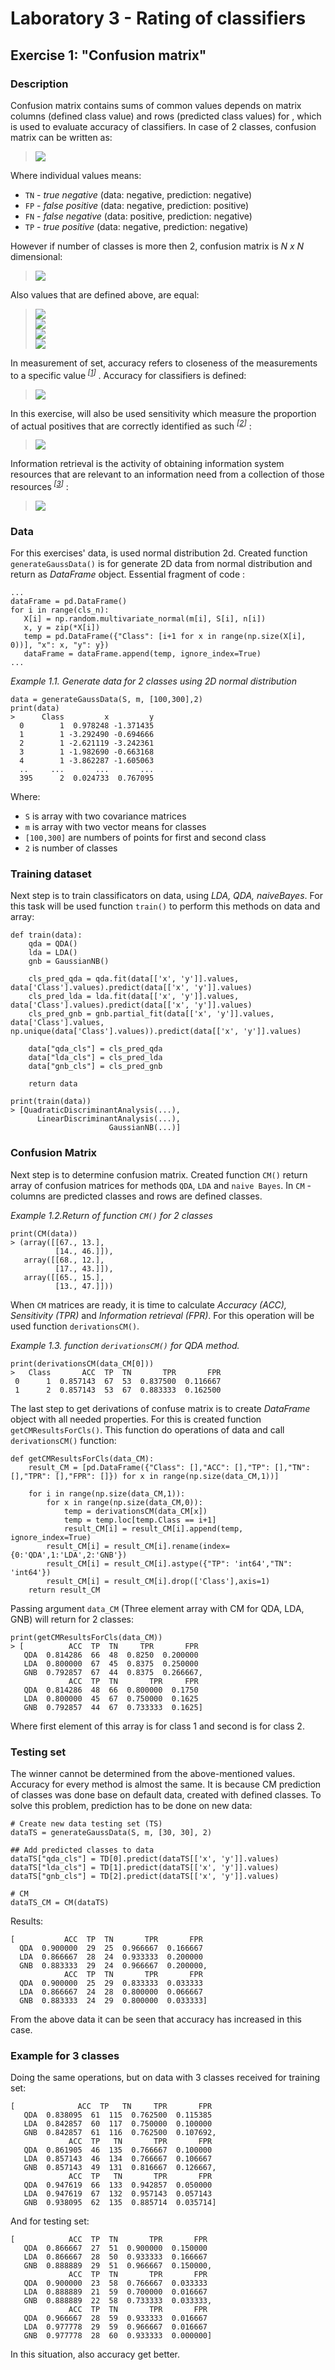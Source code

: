 # Laboratory 3 - Rating of classifiers
## Exercise 1: "Confusion matrix"
### Description
Confusion matrix contains sums of common values depends on matrix columns (defined class value)
 and rows (predicted class values) for , which is used to evaluate accuracy of classifiers.
In case of 2 classes, confusion matrix can be written as:

><img src="http://latex.codecogs.com/gif.latex?CM%3D%5Cbegin%7Bpmatrix%7D%20TP%20%26FN%20%5C%5C%20FP%26%20TN%20%5Cend%7Bpmatrix%7D" />

Where individual values means:
* `TN` - _true negative_ (data: negative, prediction: negative)
* `FP` - _false positive_ (data: negative, prediction: positive)
* `FN` - _false negative_ (data: positive, prediction: negative)
* `TP` - _true positive_ (data: negative, prediction: negative)

However if number of classes is more then 2, confusion matrix is _N x N_ dimensional:
><img src="http://latex.codecogs.com/gif.latex?CM%3D%5Cbegin%7Bpmatrix%7D%20c_1_1%20%26%5Ccdots%20%26c_1_n%20%5C%5C%20%5Cvdots%20%26%20%5Cddots%20%26%5Cvdots%20%5C%5C%20c_n_1%26%20%5Ccdots%20%26c_n_n%20%5Cend%7Bpmatrix%7D" />

Also values that are defined above, are equal:

><img src="http://latex.codecogs.com/gif.latex?TP_i%20%3D%20c_i_i" />
><br />
><img src="http://latex.codecogs.com/gif.latex?FP_i%20%3D%20%5Csum_%7Bl%3D1%7D%5E%7Bn%7Dc_l_i%20-%20TP_i" />
><br />
><img src="http://latex.codecogs.com/gif.latex?FN_i%20%3D%20%5Csum_%7Bl%3D1%7D%5E%7Bn%7Dc_i_l%20-%20TP_i" />
><br />
><img src="http://latex.codecogs.com/gif.latex?TN_i%20%3D%20%5Csum_%7Bl%3D1%7D%5E%7Bn%7D%5Csum_%7Bk%3D1%7D%5E%7Bn%7Dc_l_k%20-%20TP_i-%20FP_i-%20FN_i" />


In measurement of set, accuracy refers to closeness of the measurements to a specific value<sup> _[[1]]_</sup>&nbsp;. 
Accuracy for classifiers is defined:
><img src="http://latex.codecogs.com/gif.latex?ACC%3D%5Cfrac%7BTP&plus;TN%7D%7BTP&plus;TN&plus;FP&plus;FN%7D" />
In this exercise, will also be used sensitivity which measure the proportion of actual
positives that are correctly identified as such <sup> _[[2]]_</sup>&nbsp;:

><img src="http://latex.codecogs.com/gif.latex?TPR%3D%5Cfrac%7BTP%7D%7BTP&plus;FN%7D" />

Information retrieval is the activity of obtaining information system resources that are relevant to an information
 need from a collection of those resources<sup> _[[3]]_</sup>&nbsp;:
><img src="http://latex.codecogs.com/gif.latex?FPR%3D%5Cfrac%7BFP%7D%7BFP&plus;TN%7D%3D1-TPR" />

### Data
For this exercises' data, is used normal distribution 2d. Created function `generateGaussData()`
is for generate 2D data from normal distribution and return as _DataFrame_ object. Essential fragment of
 code :

```
...
dataFrame = pd.DataFrame()
for i in range(cls_n):
   X[i] = np.random.multivariate_normal(m[i], S[i], n[i])
   x, y = zip(*X[i])
   temp = pd.DataFrame({"Class": [i+1 for x in range(np.size(X[i], 0))], "x": x, "y": y})
   dataFrame = dataFrame.append(temp, ignore_index=True)
...
```
_Example 1.1. Generate data for 2 classes using 2D normal distribution_
```
data = generateGaussData(S, m, [100,300],2)
print(data)
>      Class         x         y
  0        1  0.978248 -1.371435
  1        1 -3.292490 -0.694666
  2        1 -2.621119 -3.242361
  3        1 -1.982690 -0.663168
  4        1 -3.862287 -1.605063
  ..     ...       ...       ...
  395      2  0.024733  0.767095
```
Where:
 * `S` is array with two covariance matrices
 * `m` is array with two vector means for classes
 * `[100,300]` are numbers of points for first and second class
 * `2` is number of classes
 
### Training dataset
Next step is to train classificators on data, using _LDA, QDA, naiveBayes_. For this task
will be used function `train()` to perform this methods on data and array:

```
def train(data):
    qda = QDA()
    lda = LDA()
    gnb = GaussianNB()

    cls_pred_qda = qda.fit(data[['x', 'y']].values, data['Class'].values).predict(data[['x', 'y']].values)
    cls_pred_lda = lda.fit(data[['x', 'y']].values, data['Class'].values).predict(data[['x', 'y']].values)
    cls_pred_gnb = gnb.partial_fit(data[['x', 'y']].values, data['Class'].values, np.unique(data['Class'].values)).predict(data[['x', 'y']].values)

    data["qda_cls"] = cls_pred_qda
    data["lda_cls"] = cls_pred_lda
    data["gnb_cls"] = cls_pred_gnb

    return data

print(train(data))
> [QuadraticDiscriminantAnalysis(...),
      LinearDiscriminantAnalysis(...),
                      GaussianNB(...)]

```
 
 ### Confusion Matrix
 
Next step is to determine confusion matrix. Created function `CM()` return array of
confusion matrices for methods `QDA`, `LDA` and `naive Bayes`. In `CM` - columns are predicted classes
and rows are defined classes.

_Example 1.2.Return of function `CM()` for 2 classes_
```
print(CM(data))
> (array([[67., 13.],
          [14., 46.]]),
   array([[68., 12.],
          [17., 43.]]),
   array([[65., 15.],
          [13., 47.]]))
```

When `CM` matrices are ready, it is time to calculate _Accuracy (ACC),
Sensitivity (TPR)_ and _Information retrieval (FPR)_. For this operation
will be used function `derivationsCM()`.

_Example 1.3. function `derivationsCM()` for QDA method._
```
print(derivationsCM(data_CM[0]))
>   Class       ACC  TP  TN       TPR       FPR
 0      1  0.857143  67  53  0.837500  0.116667
 1      2  0.857143  53  67  0.883333  0.162500
```

The last step to get derivations of confuse matrix is to create _DataFrame_ object with all needed properties.
For this is created function `getCMResultsForCls()`. This function do operations of data and call `derivationsCM()` function:
```
def getCMResultsForCls(data_CM):
    result_CM = [pd.DataFrame({"Class": [],"ACC": [],"TP": [],"TN": [],"TPR": [],"FPR": []}) for x in range(np.size(data_CM,1))]

    for i in range(np.size(data_CM,1)):
        for x in range(np.size(data_CM,0)):
            temp = derivationsCM(data_CM[x])
            temp = temp.loc[temp.Class == i+1]
            result_CM[i] = result_CM[i].append(temp, ignore_index=True)
        result_CM[i] = result_CM[i].rename(index={0:'QDA',1:'LDA',2:'GNB'})
        result_CM[i] = result_CM[i].astype({"TP": 'int64',"TN": 'int64'})
        result_CM[i] = result_CM[i].drop(['Class'],axis=1)
    return result_CM
```
 Passing argument `data_CM` (Three element array with CM for QDA, LDA, GNB) will return for 2 classes:
```
print(getCMResultsForCls(data_CM))
> [          ACC  TP  TN     TPR       FPR
   QDA  0.814286  66  48  0.8250  0.200000
   LDA  0.800000  67  45  0.8375  0.250000
   GNB  0.792857  67  44  0.8375  0.266667,
             ACC  TP  TN       TPR     FPR
   QDA  0.814286  48  66  0.800000  0.1750
   LDA  0.800000  45  67  0.750000  0.1625
   GNB  0.792857  44  67  0.733333  0.1625]
```
Where first element of this array is for class 1 and second is for class 2.

### Testing set
 The winner cannot be determined from the above-mentioned values. Accuracy for every method is almost the same.
 It is because CM prediction of classes was done base on default data, created with defined classes.
 To solve this problem, prediction has to be done on new data:
 ```
# Create new data testing set (TS)
dataTS = generateGaussData(S, m, [30, 30], 2)

## Add predicted classes to data
dataTS["qda_cls"] = TD[0].predict(dataTS[['x', 'y']].values)
dataTS["lda_cls"] = TD[1].predict(dataTS[['x', 'y']].values)
dataTS["gnb_cls"] = TD[2].predict(dataTS[['x', 'y']].values)

# CM
dataTS_CM = CM(dataTS)
```
Results:
```
[           ACC  TP  TN       TPR       FPR
  QDA  0.900000  29  25  0.966667  0.166667
  LDA  0.866667  28  24  0.933333  0.200000
  GNB  0.883333  29  24  0.966667  0.200000,
            ACC  TP  TN       TPR       FPR
  QDA  0.900000  25  29  0.833333  0.033333
  LDA  0.866667  24  28  0.800000  0.066667
  GNB  0.883333  24  29  0.800000  0.033333]
```
From the above data it can be seen that accuracy has increased in this case.

### Example for 3 classes
Doing the same operations, but on data with 3 classes received for training set:
```
[              ACC  TP   TN     TPR       FPR
   QDA  0.838095  61  115  0.762500  0.115385
   LDA  0.842857  60  117  0.750000  0.100000
   GNB  0.842857  61  116  0.762500  0.107692,
             ACC  TP   TN       TPR       FPR
   QDA  0.861905  46  135  0.766667  0.100000
   LDA  0.857143  46  134  0.766667  0.106667
   GNB  0.857143  49  131  0.816667  0.126667,
             ACC  TP   TN       TPR       FPR
   QDA  0.947619  66  133  0.942857  0.050000
   LDA  0.947619  67  132  0.957143  0.057143
   GNB  0.938095  62  135  0.885714  0.035714]
```
And for testing set:
```
[            ACC  TP  TN       TPR       FPR
   QDA  0.866667  27  51  0.900000  0.150000
   LDA  0.866667  28  50  0.933333  0.166667
   GNB  0.888889  29  51  0.966667  0.150000,
             ACC  TP  TN       TPR       FPR
   QDA  0.900000  23  58  0.766667  0.033333
   LDA  0.888889  21  59  0.700000  0.016667
   GNB  0.888889  22  58  0.733333  0.033333, 
             ACC  TP  TN       TPR       FPR
   QDA  0.966667  28  59  0.933333  0.016667
   LDA  0.977778  29  59  0.966667  0.016667
   GNB  0.977778  28  60  0.933333  0.000000]
```
In this situation, also accuracy get better.


[1]: https://en.wikipedia.org/wiki/Accuracy_and_precision
[2]: https://en.wikipedia.org/wiki/Sensitivity_and_specificity
[3]: https://en.wikipedia.org/wiki/Information_retrieval#Fall-out